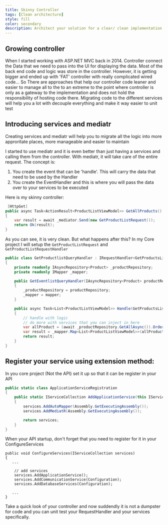 ```yaml
---
title: Skinny Controller
tags: [Clean architecture]
style: fill
color: secondary
description: Architect your solution for a clear/ clean implementation result in a super easy to navigate within the code base and unit test your implementation.
---
```


## Growing controller
When I started working with ASP.NET MVC back in 2014. Controller connect the Data that we need to pass into the UI for displaying the data. Most of the back end code and logic was store in the controller. However, it is getting bigger and ended up with 'FAT' controller with really complicated wired code... So There are approaches that help our controller code leaner and easier to manage all to the to an extreme to the point where controller is only as a gateway to the implementation and does not hold the responsibility of hosting code there. Migrating code to the different services will help you a lot with decouple everything and make it way easier to unit test

## Introducing services and mediatr
Creating services and mediatr will help you to migrate all the logic into more approritate places, more manageable and easier to maintain

I started to use mediatr and it is even better than just having a services and calling them from the controller. With mediatr, it will take care of the entire request. The concept is:

1. You create the event that can be 'handle'. This will carry the data that need to be used by the Handler
2. You create the EventHandler and this is where you will pass the data over to your services to be executed

Here is my skinny controller:
``` c#
 [HttpGet]
public async Task<ActionResult<ProductListViewModel>> GetAllProducts()
{
    var result = await _mediator.Send(new GetProductListRequest());
    return Ok(result);
}
```

As you can see, it is very clean. But what happens after this?
In my Core project I will setup the `GetProductListRequest` and `GetProductListRequestHandler`

```c#
public class GetProductlistQueryHandler : IRequestHandler<GetProductsListRequest, List<ProductListViewModel>>
{
    private readonly IAsyncRepository<Product> _productRepository;
    private readonly IMapper _mapper;

    public GetEventlistQueryHandler(IAsyncRepository<Product> productRepository, IMapper mapper)
    {
        _productRepository = productRepository;
        _mapper = mapper;
    }

    public async Task<List<ProductListViewModel>> Handle(GetProductsListRequest request, CancellationToken cancellationToken)
    {
        // handle with logic
        // do more with services that you can inject in here
        var allProduct = (await _productRepository.GetAllAsync()).OrderBy(item => item.ProductionDate);
        var result = _mapper.Map<List<ProductListViewModel>>(allProduct);
        return result;
    }
}

```

## Register your service using extension method:
In you core project (Not the API) set it up so that it can be register in your API

``` c#
public static class ApplicationServiceRegistration
{
    public static IServiceCollection AddApplicationService(this IServiceCollection services)
    {
        services.AddAutoMapper(Assembly.GetExecutingAssembly());
        services.AddMediatR(Assembly.GetExecutingAssembly());

        return services;
    }
}
```
When your API startup, don't forget that you need to register for it in your ConfigureServices

```
public void ConfigureServices(IServiceCollection services)
{
   ...

    // add services
    services.AddApplicationService();
    services.AddCommunicationService(Configuration);
    services.AddDatabaseServices(Configuration);

   ...
}
```
Take a quick look of your controller and now suddendly it is not a dumpster for code and you can unit test your RequestHandler and your services specifically.








